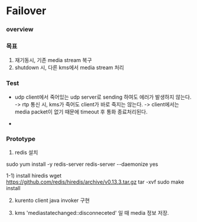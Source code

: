 # Failover  


### overview

### 목표

1) 재기동시, 기존 media stream 복구
2) shutdown 시, 다른 kms에서 media stream 처리


### Test  
- udp client에서 죽어있는 udp server로 sending 하여도 에러가 발생하지 않는다.
  -> rtp 통신 시, kms가 죽어도 client가 바로 죽지는 않는다.
  -> client에서는 media packet이 없기 때문에 timeout 후 통화 종료처리된다.

-


### Prototype

1) redis 설치

sudo yum install -y redis-server
redis-server --daemonize yes  

1-1) install hiredis
wget https://github.com/redis/hiredis/archive/v0.13.3.tar.gz
tar -xvf
sudo make install



2) kurento client java invoker 구현

3) kms 'mediastatechanged::disconneceted' 일 때 media 정보 저장.
